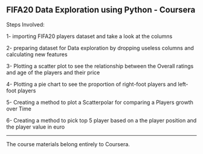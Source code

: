 FIFA20 Data Exploration using Python - Coursera
--------------------------------------------

Steps Involved:

1- importing FIFA20 players dataset and take a look at the columns

2- preparing dataset for Data exploration by dropping useless columns and calculating new features

3- Plotting a scatter plot to see the relationship between the Overall ratings and age of the players and their price

4- Plotting a pie chart to see the proportion of right-foot players and left-foot players  

5- Creating a method to plot a Scatterpolar for comparing a Players growth over Time  

6- Creating a method to pick top 5 player based on a the player position and the player value in euro 

----------------------------------------------------------------------------------------------------------------
The course materials belong entirely to Coursera. 